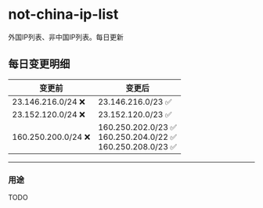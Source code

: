 # not-china-ip-list
外国IP列表、非中国IP列表。每日更新

每日变更明细
--------------------
|  变更前   | 变更后 |
|  ----  | ----  |
|  23.146.216.0/24 :x:  | 23.146.216.0/23 :white_check_mark: | 
|  23.152.120.0/24 :x:  | 23.152.120.0/23 :white_check_mark: | 
|  160.250.200.0/24 :x:  | 160.250.202.0/23 :white_check_mark: <br> 160.250.204.0/22 :white_check_mark: <br> 160.250.208.0/23 :white_check_mark: <br>  | 

--------------------
### 用途
TODO
